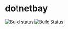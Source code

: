 # dotnetbay 
[![Build status](https://ci.appveyor.com/api/projects/status/qp7ueees06ri8agu?svg=true)](https://ci.appveyor.com/project/michaelschnyder/fhnw-dotnetbay) [![Build Status](https://travis-ci.org/michaelschnyder/fhnw-dotnetbay.svg)](https://travis-ci.org/michaelschnyder/fhnw-dotnetbay)
